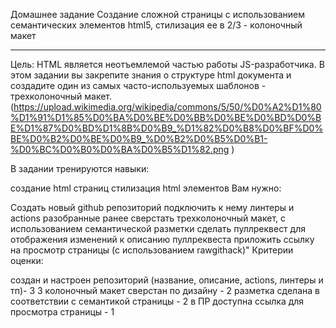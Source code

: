 Домашнее задание
Создание сложной страницы с использованием семантических элементов html5, стилизация ее в 2/3 - колоночный макет

---

Цель:
HTML является неотъемлемой частью работы JS-разработчика. В этом задании вы закрепите знания о структуре html документа и создадите один из самых часто-используемых шаблонов - трехколоночный макет. (https://upload.wikimedia.org/wikipedia/commons/5/50/%D0%A2%D1%80%D1%91%D1%85%D0%BA%D0%BE%D0%BB%D0%BE%D0%BD%D0%BE%D1%87%D0%BD%D1%8B%D0%B9_%D1%82%D0%B8%D0%BF%D0%BE%D0%B2%D0%BE%D0%B9_%D0%B2%D0%B5%D0%B1-%D0%BC%D0%B0%D0%BA%D0%B5%D1%82.png )

В задании тренируются навыки:

создание html страниц
стилизация html элементов
Вам нужно:

Создать новый github репозиторий
подключить к нему линтеры и actions разобранные ранее
сверстать трехколоночный макет, с использованием семантической разметки
сделать пуллреквест для отображения изменений
к описанию пуллреквеста приложить ссылку на просмотр страницы (с использованием rawgithack)"
Критерии оценки:

создан и настроен репозиторий (название, описание, actions, линтеры и тп)- 3
3 колоночный макет сверстан по дизайну - 2
разметка сделана в соответствии с семантикой страницы - 2
в ПР доступна ссылка для просмотра страницы - 1
